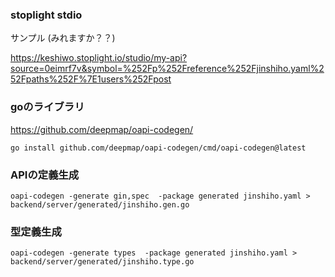 
### stoplight stdio

サンプル (みれますか？？)

https://keshiwo.stoplight.io/studio/my-api?source=0eimrf7v&symbol=%252Fp%252Freference%252Fjinshiho.yaml%252Fpaths%252F%7E1users%252Fpost

### goのライブラリ

https://github.com/deepmap/oapi-codegen/

```
go install github.com/deepmap/oapi-codegen/cmd/oapi-codegen@latest
```

### APIの定義生成

```
oapi-codegen -generate gin,spec  -package generated jinshiho.yaml >  backend/server/generated/jinshiho.gen.go
```

### 型定義生成

```
oapi-codegen -generate types  -package generated jinshiho.yaml >  backend/server/generated/jinshiho.type.go
```